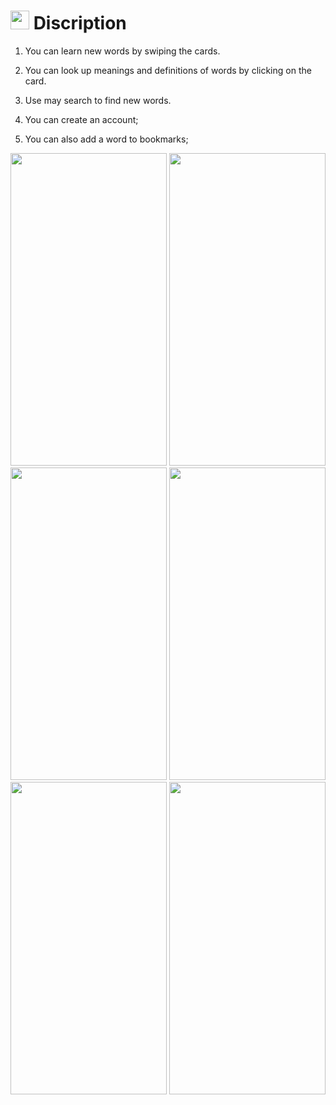 # <img src="https://user-images.githubusercontent.com/82866898/151253001-039e25f4-2dc0-4e5c-b494-ee66a1bdf995.png" width="30" height="30"> Discription


1. You can learn new words by swiping the cards. 
2. You can look up meanings and definitions of words by clicking on the card.

3. Use may search to find new words.

4. You can create an account;
5. You can also add a word to bookmarks;
<img src="https://user-images.githubusercontent.com/82866898/151251144-4f98d646-accc-4476-9fbc-b7675a5add05.png" width="250" height="500">
<img src="https://user-images.githubusercontent.com/82866898/151251131-dd206fb7-9c1b-4449-b167-59b7275de479.png" width="250" height="500">
<img src="https://user-images.githubusercontent.com/82866898/151251134-54a4683a-cff9-4a60-9ac3-6b37a64e6ad7.png" width="250" height="500">
<img src="https://user-images.githubusercontent.com/82866898/151251138-2df89b2f-e6f2-43bf-a048-f1b161706bf7.png" width="250" height="500">
<img src="https://user-images.githubusercontent.com/82866898/151251140-b3da7617-a350-47ac-93ac-5e8c41be320b.png" width="250" height="500">
<img src="https://user-images.githubusercontent.com/82866898/151251141-9058c97f-fd95-41e4-b039-1e32c4bb62f3.png" width="250" height="500">
